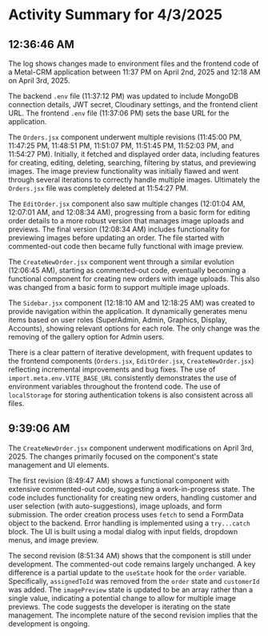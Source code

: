 # Activity Summary for 4/3/2025

## 12:36:46 AM
The log shows changes made to environment files and the frontend code of a Metal-CRM application between 11:37 PM on April 2nd, 2025 and 12:18 AM on April 3rd, 2025.

The backend `.env` file (11:37:12 PM) was updated to include MongoDB connection details, JWT secret, Cloudinary settings, and the frontend client URL.  The frontend `.env` file (11:37:06 PM) sets the base URL for the application.

The `Orders.jsx` component underwent multiple revisions (11:45:00 PM, 11:47:25 PM, 11:48:51 PM, 11:51:07 PM, 11:51:45 PM, 11:52:03 PM, and 11:54:27 PM).  Initially, it fetched and displayed order data,  including features for creating, editing, deleting, searching, filtering by status, and previewing images.  The image preview functionality was initially flawed and went through several iterations to correctly handle multiple images. Ultimately the `Orders.jsx` file was completely deleted at 11:54:27 PM.

The `EditOrder.jsx` component also saw multiple changes (12:01:04 AM, 12:07:01 AM, and 12:08:34 AM), progressing from a basic form for editing order details to a more robust version that manages image uploads and previews.  The final version (12:08:34 AM) includes functionality for previewing images before updating an order. The file started with commented-out code then  became fully functional with image preview.

The `CreateNewOrder.jsx` component went through a similar evolution (12:06:45 AM),  starting as commented-out code, eventually becoming a functional component for creating new orders with image uploads. This also was changed from a basic form to support multiple image uploads.

The `Sidebar.jsx` component (12:18:10 AM and 12:18:25 AM) was created to provide navigation within the application.  It dynamically generates menu items based on user roles (SuperAdmin, Admin, Graphics, Display, Accounts), showing relevant options for each role. The only change was the removing of the gallery option for Admin users.


There is a clear pattern of iterative development, with frequent updates to the frontend components (`Orders.jsx`, `EditOrder.jsx`, `CreateNewOrder.jsx`) reflecting incremental improvements and bug fixes.  The use of `import.meta.env.VITE_BASE_URL` consistently demonstrates the use of environment variables throughout the frontend code.  The use of `localStorage` for storing authentication tokens is also consistent across all files.


## 9:39:06 AM
The `CreateNewOrder.jsx` component underwent modifications on April 3rd, 2025.  The changes primarily focused on the component's state management and UI elements.

The first revision (8:49:47 AM) shows a functional component with extensive commented-out code, suggesting a work-in-progress state.  The code includes functionality for creating new orders, handling customer and user selection (with auto-suggestions), image uploads, and form submission.  The order creation process uses `fetch` to send a FormData object to the backend.  Error handling is implemented using a `try...catch` block.  The UI is built using a modal dialog with input fields, dropdown menus, and image preview.

The second revision (8:51:34 AM) shows that the component is still under development.  The commented-out code remains largely unchanged.  A key difference is a partial update to the `useState` hook for the `order` variable. Specifically,  `assignedToId` was removed from the  `order` state and  `customerId` was added.  The `imagePreview` state is updated to be an array rather than a single value, indicating a potential change to allow for multiple image previews.  The code suggests the developer is iterating on the state management.  The incomplete nature of the second revision implies that the development is ongoing.
